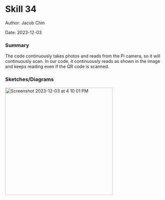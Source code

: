 #  Skill 34

Author: Jacob Chin

Date: 2023-12-03


### Summary
The code continuously takes photos and reads from the Pi camera, so it will continuously scan. In our code, it continuously reads as shown in the image and keeps reading even if the QR code is scanned.

### Sketches/Diagrams
<img width="347" alt="Screenshot 2023-12-03 at 4 10 01 PM" src="https://github.com/BU-EC444/Chin-Jacob/assets/108195485/69de54bb-2ecb-4f13-b8f4-a56ec2bc4ec6">
